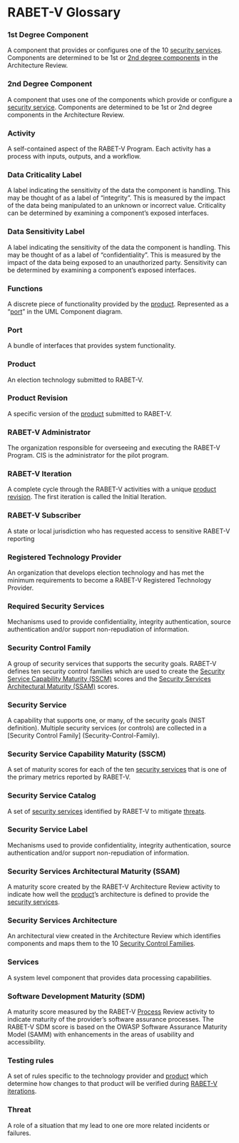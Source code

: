 # RABET-V Glossary

### 1st Degree Component

A component that provides or configures one of the 10 [security services](#security-service). Components are determined to be 1st or [2nd degree components](#2nd-Degree-Component) in the Architecture Review.

### 2nd Degree Component

A component that uses one of the components which provide or configure a [security service](#security-service). Components are determined to be 1st or 2nd degree components in the Architecture Review.

### Activity

A self-contained aspect of the RABET-V Program. Each activity has a process with inputs, outputs, and a workflow.

### Data Criticality Label

A label indicating the sensitivity of the data the component is handling. This may be thought of as a label of “integrity”. This is measured by the impact of the data being manipulated to an unknown or incorrect value. Criticality can be determined by examining a component’s exposed interfaces.

### Data Sensitivity Label

A label indicating the sensitivity of the data the component is handling. This may be thought of as a label of “confidentiality”. This is measured by the impact of the data being exposed to an unauthorized party. Sensitivity can be determined by examining a component’s exposed interfaces.

### Functions

A discrete piece of functionality provided by the [product](#product). Represented as a “[port](#Port)” in the UML Component diagram.

### Port

A bundle of interfaces that provides system functionality.

### Product

An election technology submitted to RABET-V.

### Product Revision

A specific version of the [product](#product) submitted to RABET-V.

### RABET-V Administrator

The organization responsible for overseeing and executing the RABET-V Program. CIS is the administrator for the pilot program.

### RABET-V Iteration

A complete cycle through the RABET-V activities with a unique [product revision](#product-revision). The first iteration is called the Initial Iteration.

### RABET-V Subscriber

A state or local jurisdiction who has requested access to sensitive RABET-V reporting

### Registered Technology Provider

An organization that develops election technology and has met the minimum requirements to become a RABET-V Registered Technology Provider.

### Required Security Services

Mechanisms used to provide confidentiality, integrity authentication, source authentication and/or support non-repudiation of information.

### Security Control Family

A group of security services that supports the security goals. RABET-V defines ten security control families which are used to create the [Security Service Capability Maturity (SSCM)](#Security-Service-Capability-Maturity-\(SSCM\)) scores and the [Security Services Architectural Maturity (SSAM)](#Security-Services-Architectural-Maturity-\(SSAM\)) scores.

### Security Service

A capability that supports one, or many, of the security goals (NIST definition). Multiple security services (or controls) are collected in a [Security Control Family] (Security-Control-Family).

### Security Service Capability Maturity (SSCM)

A set of maturity scores for each of the ten [security services](#security-service) that is one of the primary metrics reported by RABET-V.

### Security Service Catalog

A set of [security services](#security-service) identified by RABET-V to mitigate [threats](#threat).

### Security Service Label

Mechanisms used to provide confidentiality, integrity authentication, source authentication and/or support non-repudiation of information.

### Security Services Architectural Maturity (SSAM)

A maturity score created by the RABET-V Architecture Review activity to indicate how well the [product](#product)’s architecture is defined to provide the [security services](#security-service).

### Security Services Architecture

An architectural view created in the Architecture Review which identifies components and maps them to the 10 [Security Control Families](#Security-Control-Family).

### Services

A system level component that provides data processing capabilities.

### Software Development Maturity (SDM)

A maturity score measured by the RABET-V [Process](#process) Review activity to indicate maturity of the provider’s software assurance processes. The RABET-V SDM score is based on the OWASP Software Assurance Maturity Model (SAMM) with enhancements in the areas of usability and accessibility.

### Testing rules

A set of rules specific to the technology provider and [product](#product) which determine how changes to that product will be verified during [RABET-V iterations](#RABET-V-Iteration).

### Threat

A role of a situation that my lead to one ore more related incidents or failures.

